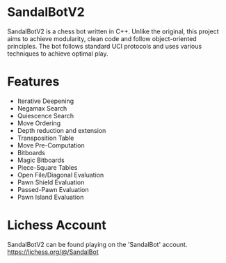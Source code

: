 # SandalBotV2
SandalBotV2 is a chess bot written in C++. Unlike the original, this project aims to achieve modularity, clean code and follow object-oriented principles.
The bot follows standard UCI protocols and uses various techniques to achieve optimal play.
# Features
- Iterative Deepening
- Negamax Search
- Quiescence Search
- Move Ordering
- Depth reduction and extension
- Transposition Table
- Move Pre-Computation
- Bitboards
- Magic Bitboards
- Piece-Square Tables
- Open File/Diagonal Evaluation
- Pawn Shield Evaluation
- Passed-Pawn Evaluation
- Pawn Island Evaluation

# Lichess Account
SandalBotV2 can be found playing on the 'SandalBot' account.
https://lichess.org/@/SandalBot
